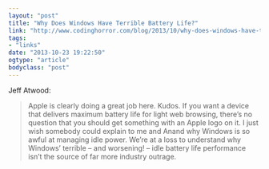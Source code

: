 ```yaml
---
layout: "post"
title: "Why Does Windows Have Terrible Battery Life?"
link: "http://www.codinghorror.com/blog/2013/10/why-does-windows-have-terrible-battery-life.html"
tags: 
- "links"
date: "2013-10-23 19:22:50"
ogtype: "article"
bodyclass: "post"
---
```


Jeff Atwood:

> Apple is clearly doing a great job here. Kudos. If you want a device that delivers maximum battery life for light web browsing, there’s no question that you should get something with an Apple logo on it. I just wish somebody could explain to me and Anand why Windows is so awful at managing idle power. We’re at a loss to understand why Windows’ terrible – and worsening! – idle battery life performance isn’t the source of far more industry outrage.